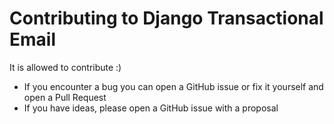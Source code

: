 # Contributing to Django Transactional Email

It is allowed to contribute :)

* If you encounter a bug you can open a GitHub issue or fix it yourself and open a Pull Request
* If you have ideas, please open a GitHub issue with a proposal
